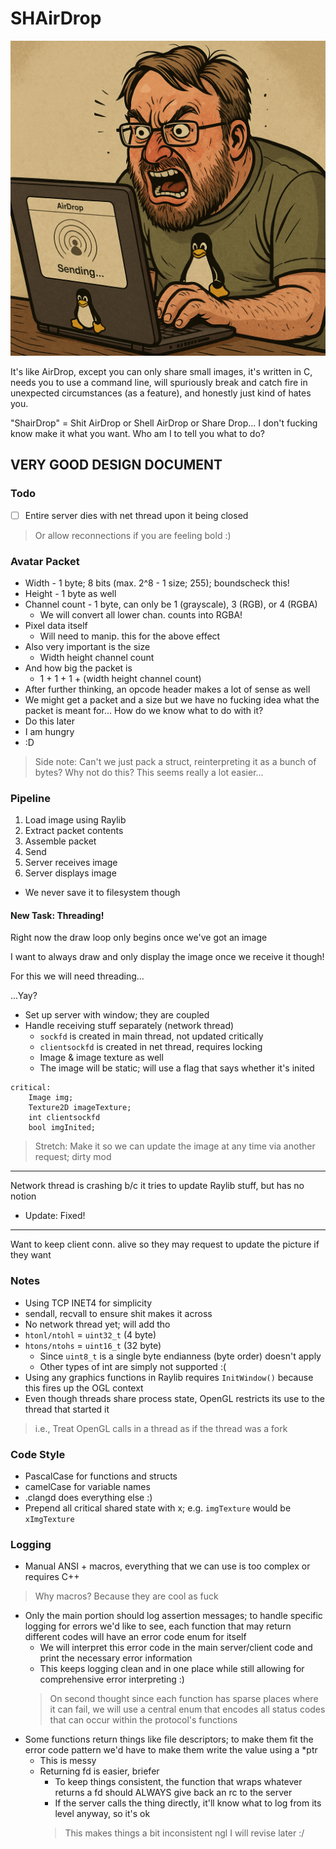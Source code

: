 # SHAirDrop

![I fucking hate AI slop](./github/neckbeard.png) 

It's like AirDrop, except you can only share small images, it's written in C, needs you to use a command line, will spuriously break and catch fire in unexpected circumstances (as a feature), and honestly just kind of hates you.

"ShairDrop" = Shit AirDrop or Shell AirDrop or Share Drop... I don't fucking know make it what you want. Who am I to tell you what to do?

## VERY GOOD DESIGN DOCUMENT

### Todo

- [ ] Entire server dies with net thread upon it being closed
> Or allow reconnections if you are feeling bold :)

### Avatar Packet

- Width - 1 byte; 8 bits (max. 2^8 - 1 size; 255); boundscheck this!
- Height - 1 byte as well
- Channel count - 1 byte, can only be 1 (grayscale), 3 (RGB), or 4 (RGBA)
   - We will convert all lower chan. counts into RGBA!
- Pixel data itself
   - Will need to manip. this for the above effect
- Also very important is the size
   - Width  height  channel count
- And how big the packet is
   - 1 + 1 + 1 + (width  height  channel count)
- After further thinking, an opcode header makes a lot of sense as well
 - We might get a packet and a size but we have no fucking idea what the packet is meant for... How do we know what to do with it?
 - Do this later
 - I am hungry
 - :D
> Side note: Can't we just pack a struct, reinterpreting it as a bunch of bytes? Why not do this? This seems really a lot easier...

### Pipeline

 1. Load image using Raylib
 2. Extract packet contents
 3. Assemble packet
 4. Send
 5. Server receives image
 6. Server displays image
   - We never save it to filesystem though

#### New Task: Threading!

Right now the draw loop only begins once we've got an image

I want to always draw and only display the image once we receive it though!

For this we will need threading...

...Yay?

- Set up server with window; they are coupled 
- Handle receiving stuff separately (network thread)
    - `sockfd` is created in main thread, not updated critically 
    - `clientsockfd` is created in net thread, requires locking
    - Image & image texture as well
    - The image will be static; will use a flag that says whether it's inited

```
critical:
    Image img;
    Texture2D imageTexture;
    int clientsockfd 
    bool imgInited;
```

> Stretch: Make it so we can update the image at any time via another request; dirty mod

---

Network thread is crashing b/c it tries to update Raylib stuff, but has no notion 
- Update: Fixed!

---

Want to keep client conn. alive so they may request to update the picture if they want

### Notes

- Using TCP INET4 for simplicity
- sendall, recvall to ensure shit makes it across
- No network thread yet; will add tho
- `htonl/ntohl` = `uint32_t` (4 byte)
- `htons/ntohs` = `uint16_t` (32 byte)
    - Since `uint8_t` is a single byte endianness (byte order) doesn't apply
    - Other types of int are simply not supported :(
- Using any graphics functions in Raylib requires `InitWindow()` because this fires up the OGL context
- Even though threads share process state, OpenGL restricts its use to the thread that started it
> i.e., Treat OpenGL calls in a thread as if the thread was a fork 

### Code Style

- PascalCase for functions and structs
- camelCase for variable names
- .clangd does everything else :)
- Prepend all critical shared state with x; e.g. `imgTexture` would be `xImgTexture`

### Logging

- Manual ANSI + macros, everything that we can use is too complex or requires C++
> Why macros? Because they are cool as fuck
- Only the main portion should log assertion messages; to handle specific logging for errors we'd like to see, each function that may return different codes will have an error code enum for itself
    - We will interpret this error code in the main server/client code and print the necessary error information
    - This keeps logging clean and in one place while still allowing for comprehensive error interpreting :) 
    > On second thought since each function has sparse places where it can fail, we will use a central enum that encodes all status codes that can occur within the protocol's functions
- Some functions return things like file descriptors; to make them fit the error code pattern we'd have to make them write the value using a *ptr
    - This is messy
    - Returning fd is easier, briefer
        - To keep things consistent, the function that wraps whatever returns a fd should ALWAYS give back an rc to the server
        - If the server calls the thing directly, it'll know what to log from its level anyway, so it's ok
        > This makes things a bit inconsistent ngl I will revise later :/ 
